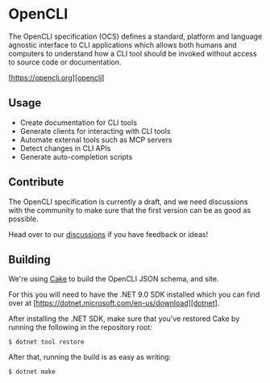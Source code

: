 # OpenCLI

The OpenCLI specification (OCS) defines a standard, platform and
language agnostic interface to CLI applications which allows both humans
and computers to understand how a CLI tool should be invoked without
access to source code or documentation.

[https://opencli.org][opencli]  

## Usage

* Create documentation for CLI tools
* Generate clients for interacting with CLI tools
* Automate external tools such as MCP servers
* Detect changes in CLI APIs
* Generate auto-completion scripts

## Contribute

The OpenCLI specification is currently a draft, and we need discussions 
with the community to make sure that the first version can be as good as possible.

Head over to our [discussions][discussions] if you have feedback or ideas!

## Building

We're using [Cake][cake] 
to build the OpenCLI JSON schema, and site. 

For this you will need to have the .NET 9.0 SDK installed
which you can find over at [https://dotnet.microsoft.com/en-us/download][dotnet].

After installing the .NET SDK, make sure that you've 
restored Cake by running the following in the repository root:

```shell
$ dotnet tool restore
```

After that, running the build is as easy as writing:

```shell
$ dotnet make
```

[opencli]: https://opencli.org
[discussions]: https://github.com/spectreconsole/open-cli/discussions
[cake]: https://github.com/cake-build/cake
[dotnet]: https://dotnet.microsoft.com/en-us/download